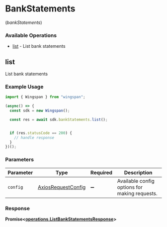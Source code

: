 # BankStatements
(*bankStatements*)

### Available Operations

* [list](#list) - List bank statements

## list

List bank statements

### Example Usage

```typescript
import { Wingspan } from "wingspan";

(async() => {
  const sdk = new Wingspan();

  const res = await sdk.bankStatements.list();


  if (res.statusCode == 200) {
    // handle response
  }
})();
```

### Parameters

| Parameter                                                    | Type                                                         | Required                                                     | Description                                                  |
| ------------------------------------------------------------ | ------------------------------------------------------------ | ------------------------------------------------------------ | ------------------------------------------------------------ |
| `config`                                                     | [AxiosRequestConfig](https://axios-http.com/docs/req_config) | :heavy_minus_sign:                                           | Available config options for making requests.                |


### Response

**Promise<[operations.ListBankStatementsResponse](../../models/operations/listbankstatementsresponse.md)>**

